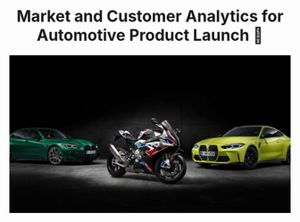 <h1 align="center">Market and Customer Analytics for Automotive Product Launch 🚗</h1>

<img width="1000" src="https://github.com/Mangeshgp14/Market-Customer-Analysis-for-an-Automotive-Product-Launch/blob/main/Bmw%20squad%2C%20bike%20and%20cars%20wallpaper.jpg" >
